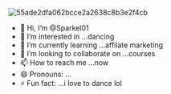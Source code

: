 ![55ade2dfa062bcce2a2638c8b3e2f4cb](https://github.com/user-attachments/assets/57df2efc-45c0-4cb5-9805-473feb24206e)
- 👋 Hi, I’m @Sparkel01
- 👀 I’m interested in ...dancing
- 🌱 I’m currently learning ...affilate marketing
- 💞️ I’m looking to collaborate on ...courses
- 📫 How to reach me ...now
- 😄 Pronouns: ...
- ⚡ Fun fact: ...i love to dance lol

<!---
Sparkel01/Sparkel01 is a ✨ special ✨ repository because its `README.md` (this file) appears on your GitHub profile.
You can click the Preview link to take a look at your changes.
--->
